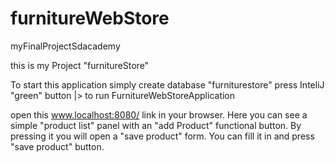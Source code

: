 # furnitureWebStore
myFinalProjectSdacademy

this is my Project "furnitureStore"

To start this application simply create database "furniturestore" press InteliJ "green" button |>
to run FurnitureWebStoreApplication



open this www.localhost:8080/ link in your browser. Here you can see a simple "product list" panel with an "add Product" 
functional button. By pressing it you will open a "save product" form. You can fill it in and press "save product" button.
